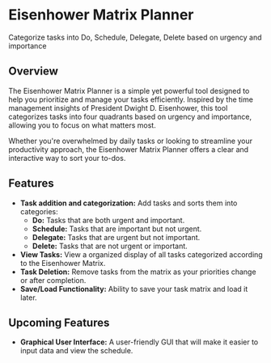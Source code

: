 # Eisenhower Matrix Planner

Categorize tasks into Do, Schedule, Delegate, Delete based on urgency and importance


## Overview

The Eisenhower Matrix Planner is a simple yet powerful tool designed to help you prioritize and manage your tasks efficiently. Inspired by the time management insights of President Dwight D. Eisenhower, this tool categorizes tasks into four quadrants based on urgency and importance, allowing you to focus on what matters most.

Whether you're overwhelmed by daily tasks or looking to streamline your productivity approach, the Eisenhower Matrix Planner offers a clear and interactive way to sort your to-dos.

## Features

- **Task addition and categorization:** Add tasks and sorts them into categories:
  - **Do:** Tasks that are both urgent and important.
  - **Schedule:** Tasks that are important but not urgent.
  - **Delegate:** Tasks that are urgent but not important.
  - **Delete:** Tasks that are not urgent or important.
- **View Tasks:** View a organized display of all tasks categorized according to the Eisenhower Matrix.
- **Task Deletion:** Remove tasks from the matrix as your priorities change or after completion.
- **Save/Load Functionality:** Ability to save your task matrix and load it later.

## Upcoming Features

- **Graphical User Interface:** A user-friendly GUI that will make it easier to input data and view the schedule.